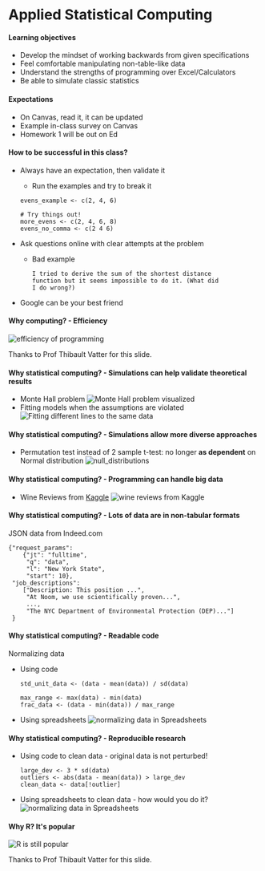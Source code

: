 # Applied Statistical Computing

#### Learning objectives
- Develop the mindset of working backwards from given specifications
- Feel comfortable manipulating non-table-like data
- Understand the strengths of programming over Excel/Calculators
- Be able to simulate classic statistics

#### Expectations
- On Canvas, read it, it can be updated
- Example in-class survey on Canvas
- Homework 1 will be out on Ed

#### How to be successful in this class?
- Always have an expectation, then validate it
  - Run the examples and try to break it

  ```
  evens_example <- c(2, 4, 6)

  # Try things out!
  more_evens <- c(2, 4, 6, 8)
  evens_no_comma <- c(2 4 6)
  ```

- Ask questions online with clear attempts at the problem
  - Bad example
    ```
    I tried to derive the sum of the shortest distance
    function but it seems impossible to do it. (What did
    I do wrong?)
    ```
- Google can be your best friend

#### Why computing? - Efficiency
![efficiency of programming](images/programming_efficiency.png)

Thanks to Prof Thibault Vatter for this slide.

#### Why statistical computing? - Simulations can help validate theoretical results
  - Monte Hall problem
  ![Monte Hall problem visualized](images/monte_hall.png)
  - Fitting models when the assumptions are violated
  ![Fitting different lines to the same data](images/different_model.png)

#### Why statistical computing? - Simulations allow more diverse approaches
  - Permutation test instead of 2 sample t-test: no longer **as dependent** on Normal distribution
  ![null_distributions](images/skewed_null_distr.png)

#### Why statistical computing? - Programming can handle big data
  - Wine Reviews from [Kaggle](https://www.kaggle.com/zynicide/wine-reviews)
  ![wine reviews from Kaggle](images/spread_sheet_fail_large_data.png)


#### Why statistical computing? - Lots of data are in non-tabular formats
JSON data from Indeed.com
```
{"request_params":
    {"jt": "fulltime",
     "q": "data",
     "l": "New York State",
     "start": 10},
 "job_descriptions":
    ["Description: This position ...",
     "At Noom, we use scientifically proven...",
     ...,
     "The NYC Department of Environmental Protection (DEP)..."]
 }
```

#### Why statistical computing? - Readable code
Normalizing data
- Using code
  ```
  std_unit_data <- (data - mean(data)) / sd(data)

  max_range <- max(data) - min(data)
  frac_data <- (data - min(data)) / max_range
  ```
- Using spreadsheets
  ![normalizing data in Spreadsheets](images/grades_snapshot.png)

#### Why statistical computing? - Reproducible research
- Using code to clean data - original data is not perturbed!
  ```
  large_dev <- 3 * sd(data)
  outliers <- abs(data - mean(data)) > large_dev
  clean_data <- data[!outlier]
  ```
- Using spreadsheets to clean data - how would you do it?
  ![normalizing data in Spreadsheets](images/grades_snapshot.png)

#### Why R? It's popular
![R is still popular](images/language_popularity.png)

Thanks to Prof Thibault Vatter for this slide.
